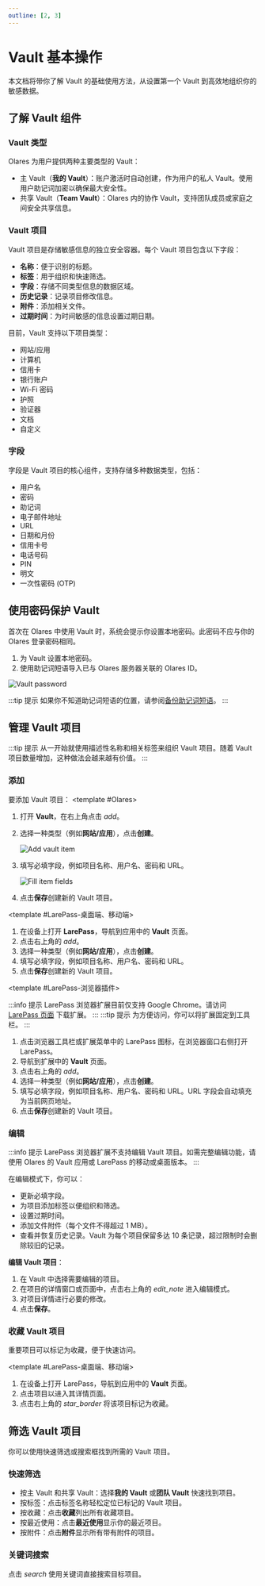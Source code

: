 ```yaml
---
outline: [2, 3]
---
```


# Vault 基本操作

本文档将带你了解 Vault 的基础使用方法，从设置第一个 Vault 到高效地组织你的敏感数据。

## 了解 Vault 组件

### Vault 类型

Olares 为用户提供两种主要类型的 Vault：

* 主 Vault（**我的 Vault**）：账户激活时自动创建，作为用户的私人 Vault。使用用户助记词加密以确保最大安全性。
* 共享 Vault（**Team Vault**）：Olares 内的协作 Vault，支持团队成员或家庭之间安全共享信息。

### Vault 项目

Vault 项目是存储敏感信息的独立安全容器。每个 Vault 项目包含以下字段：

* **名称**：便于识别的标题。
* **标签**：用于组织和快速筛选。
* **字段**：存储不同类型信息的数据区域。
* **历史记录**：记录项目修改信息。
* **附件**：添加相关文件。
* **过期时间**：为时间敏感的信息设置过期日期。

目前，Vault 支持以下项目类型：
- 网站/应用
- 计算机
- 信用卡
- 银行账户
- Wi-Fi 密码
- 护照
- 验证器
- 文档
- 自定义

### 字段

字段是 Vault 项目的核心组件，支持存储多种数据类型，包括：

* 用户名
* 密码
* 助记词
* 电子邮件地址
* URL
* 日期和月份
* 信用卡号
* 电话号码
* PIN
* 明文
* 一次性密码 (OTP)

## 使用密码保护 Vault

首次在 Olares 中使用 Vault 时，系统会提示你设置本地密码。此密码不应与你的 Olares 登录密码相同。

1. 为 Vault 设置本地密码。
2. 使用助记词短语导入已与 Olares 服务器关联的 Olares ID。

![Vault password](/images/manual/tasks/vault-local-password.png)

:::tip 提示
如果你不知道助记词短语的位置，请参阅[备份助记词短语](../get-started/back-up-mnemonics)。
:::

## 管理 Vault 项目

:::tip 提示
从一开始就使用描述性名称和相关标签来组织 Vault 项目。随着 Vault 项目数量增加，这种做法会越来越有价值。
:::

### 添加

要添加 Vault 项目：
<tabs>
<template #Olares>

1. 打开 **Vault**，在右上角点击 <i class="material-icons">add</i>。
2. 选择一种类型（例如**网站/应用**），点击**创建**。

   ![Add vault item](/images/manual/tasks/add-vault-item.png)

3. 填写必填字段，例如项目名称、用户名、密码和 URL。

   ![Fill item fields](/images/manual/tasks/fill-item-fields.png)

4. 点击**保存**创建新的 Vault 项目。

</template>

<template #LarePass-桌面端、移动端>

1. 在设备上打开 **LarePass**，导航到应用中的 **Vault** 页面。
2. 点击右上角的 <i class="material-icons">add</i>。
3. 选择一种类型（例如**网站/应用**），点击**创建**。
4. 填写必填字段，例如项目名称、用户名、密码和 URL。
5. 点击**保存**创建新的 Vault 项目。

</template>

<template #LarePass-浏览器插件>

:::info 提示
LarePass 浏览器扩展目前仅支持 Google Chrome。请访问 [LarePass 页面](https://www.olares.xyz/larepass) 下载扩展。
:::
:::tip 提示
为方便访问，你可以将扩展固定到工具栏。
:::

1. 点击浏览器工具栏或扩展菜单中的 LarePass 图标，在浏览器窗口右侧打开 LarePass。
2. 导航到扩展中的 **Vault** 页面。
3. 点击右上角的 <i class="material-icons">add</i>。
4. 选择一种类型（例如**网站/应用**），点击**创建**。
5. 填写必填字段，例如项目名称、用户名、密码和 URL。URL 字段会自动填充为当前网页地址。
6. 点击**保存**创建新的 Vault 项目。

</template>
</tabs>

### 编辑

:::info 提示
LarePass 浏览器扩展不支持编辑 Vault 项目。如需完整编辑功能，请使用 Olares 的 Vault 应用或 LarePass 的移动或桌面版本。
:::

在编辑模式下，你可以：
- 更新必填字段。
- 为项目添加标签以便组织和筛选。
- 设置过期时间。
- 添加文件附件（每个文件不得超过 1 MB）。
- 查看并恢复历史记录。Vault 为每个项目保留多达 10 条记录，超过限制时会删除较旧的记录。

**编辑 Vault 项目**：

1. 在 Vault 中选择需要编辑的项目。
2. 在项目的详情窗口或页面中，点击右上角的 <i class="material-icons">edit_note</i> 进入编辑模式。
3. 对项目详情进行必要的修改。
4. 点击**保存**。

### 收藏 Vault 项目

重要项目可以标记为收藏，便于快速访问。

<tabs>
<template #Olares>

1. 在 Vault 中，点击项目，右侧打开其详情窗口。
2. 点击右上角的 <i class="material-icons">star_border</i> 将该项目标记为收藏。

</template>

<template #LarePass-桌面端、移动端>

1. 在设备上打开 LarePass，导航到应用中的 **Vault** 页面。
2. 点击项目以进入其详情页面。
3. 点击右上角的 <i class="material-icons">star_border</i> 将该项目标记为收藏。

</template>
</tabs>

## 筛选 Vault 项目

你可以使用快速筛选或搜索框找到所需的 Vault 项目。

### 快速筛选

* 按主 Vault 和共享 Vault：选择**我的 Vault** 或**团队 Vault** 快速找到项目。
* 按标签：点击标签名称轻松定位已标记的 Vault 项目。
* 按收藏：点击**收藏**列出所有收藏项目。
* 按最近使用：点击**最近使用**显示你的最近项目。
* 按附件：点击**附件**显示所有带有附件的项目。

### 关键词搜索

点击 <i class="material-icons">search</i> 使用关键词直接搜索目标项目。
